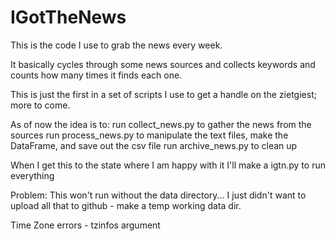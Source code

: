 # IGotTheNews

This is the code I use to grab the news every week.

It basically cycles through some news sources and collects keywords and counts how many times it finds each one.

This is just the first in a set of scripts I use to get a handle on the zietgiest; more to come.

As of now the idea is to:
    run collect_news.py to gather the news from the sources
    run process_news.py to manipulate the text files, make the DataFrame, and save out the csv file
    run archive_news.py to clean up

When I get this to the state where I am happy with it I'll make a igtn.py to run everything

Problem: This won't run without the data directory...  I just didn't want to upload all that to github - make a temp working data dir.

Time Zone errors - tzinfos argument

